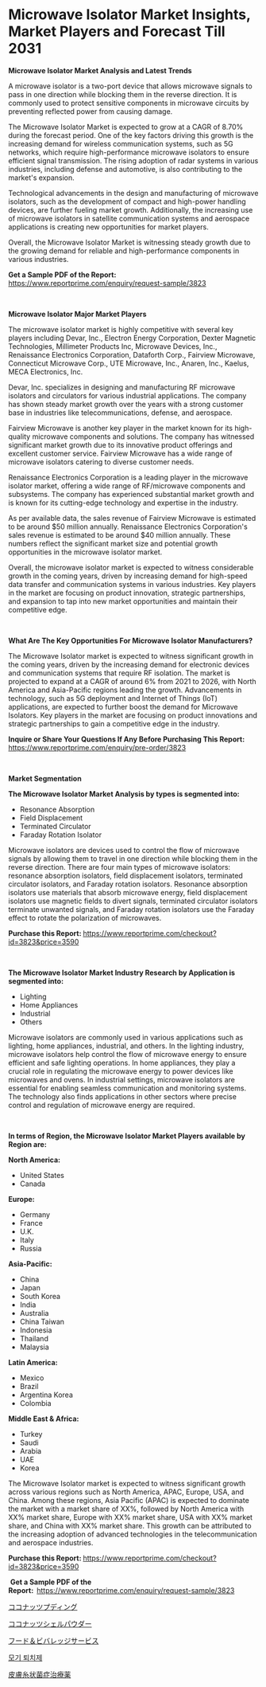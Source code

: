 <p><h1>Microwave Isolator Market Insights, Market Players and Forecast Till 2031</h1></p><p><strong>Microwave Isolator Market Analysis and Latest Trends</strong></p>
<p><p>A microwave isolator is a two-port device that allows microwave signals to pass in one direction while blocking them in the reverse direction. It is commonly used to protect sensitive components in microwave circuits by preventing reflected power from causing damage.</p><p>The Microwave Isolator Market is expected to grow at a CAGR of 8.70% during the forecast period. One of the key factors driving this growth is the increasing demand for wireless communication systems, such as 5G networks, which require high-performance microwave isolators to ensure efficient signal transmission. The rising adoption of radar systems in various industries, including defense and automotive, is also contributing to the market's expansion.</p><p>Technological advancements in the design and manufacturing of microwave isolators, such as the development of compact and high-power handling devices, are further fueling market growth. Additionally, the increasing use of microwave isolators in satellite communication systems and aerospace applications is creating new opportunities for market players.</p><p>Overall, the Microwave Isolator Market is witnessing steady growth due to the growing demand for reliable and high-performance components in various industries.</p></p>
<p><strong>Get a Sample PDF of the Report:&nbsp;</strong> <a href="https://www.reportprime.com/enquiry/request-sample/3823">https://www.reportprime.com/enquiry/request-sample/3823</a></p>
<p>&nbsp;</p>
<p><strong>Microwave Isolator Major Market Players</strong></p>
<p><p>The microwave isolator market is highly competitive with several key players including Devar, Inc., Electron Energy Corporation, Dexter Magnetic Technologies, Millimeter Products Inc, Microwave Devices, Inc., Renaissance Electronics Corporation, Dataforth Corp., Fairview Microwave, Connecticut Microwave Corp., UTE Microwave, Inc., Anaren, Inc., Kaelus, MECA Electronics, Inc.</p><p>Devar, Inc. specializes in designing and manufacturing RF microwave isolators and circulators for various industrial applications. The company has shown steady market growth over the years with a strong customer base in industries like telecommunications, defense, and aerospace.</p><p>Fairview Microwave is another key player in the market known for its high-quality microwave components and solutions. The company has witnessed significant market growth due to its innovative product offerings and excellent customer service. Fairview Microwave has a wide range of microwave isolators catering to diverse customer needs.</p><p>Renaissance Electronics Corporation is a leading player in the microwave isolator market, offering a wide range of RF/microwave components and subsystems. The company has experienced substantial market growth and is known for its cutting-edge technology and expertise in the industry.</p><p>As per available data, the sales revenue of Fairview Microwave is estimated to be around $50 million annually. Renaissance Electronics Corporation's sales revenue is estimated to be around $40 million annually. These numbers reflect the significant market size and potential growth opportunities in the microwave isolator market.</p><p>Overall, the microwave isolator market is expected to witness considerable growth in the coming years, driven by increasing demand for high-speed data transfer and communication systems in various industries. Key players in the market are focusing on product innovation, strategic partnerships, and expansion to tap into new market opportunities and maintain their competitive edge.</p></p>
<p>&nbsp;</p>
<p><strong>What Are The Key Opportunities For Microwave Isolator Manufacturers?</strong></p>
<p><p>The Microwave Isolator market is expected to witness significant growth in the coming years, driven by the increasing demand for electronic devices and communication systems that require RF isolation. The market is projected to expand at a CAGR of around 6% from 2021 to 2026, with North America and Asia-Pacific regions leading the growth. Advancements in technology, such as 5G deployment and Internet of Things (IoT) applications, are expected to further boost the demand for Microwave Isolators. Key players in the market are focusing on product innovations and strategic partnerships to gain a competitive edge in the industry.</p></p>
<p><strong>Inquire or Share Your Questions If Any Before Purchasing This Report:</strong> <a href="https://www.reportprime.com/enquiry/pre-order/3823">https://www.reportprime.com/enquiry/pre-order/3823</a></p>
<p>&nbsp;</p>
<p><strong>Market Segmentation</strong></p>
<p><strong>The Microwave Isolator Market Analysis by types is segmented into:</strong></p>
<p><ul><li>Resonance Absorption</li><li>Field Displacement</li><li>Terminated Circulator</li><li>Faraday Rotation Isolator</li></ul></p>
<p><p>Microwave isolators are devices used to control the flow of microwave signals by allowing them to travel in one direction while blocking them in the reverse direction. There are four main types of microwave isolators: resonance absorption isolators, field displacement isolators, terminated circulator isolators, and Faraday rotation isolators. Resonance absorption isolators use materials that absorb microwave energy, field displacement isolators use magnetic fields to divert signals, terminated circulator isolators terminate unwanted signals, and Faraday rotation isolators use the Faraday effect to rotate the polarization of microwaves.</p></p>
<p><strong>Purchase this Report:&nbsp;</strong><a href="https://www.reportprime.com/checkout?id=3823&price=3590">https://www.reportprime.com/checkout?id=3823&price=3590</a></p>
<p>&nbsp;</p>
<p><strong>The Microwave Isolator Market Industry Research by Application is segmented into:</strong></p>
<p><ul><li>Lighting</li><li>Home Appliances</li><li>Industrial</li><li>Others</li></ul></p>
<p><p>Microwave isolators are commonly used in various applications such as lighting, home appliances, industrial, and others. In the lighting industry, microwave isolators help control the flow of microwave energy to ensure efficient and safe lighting operations. In home appliances, they play a crucial role in regulating the microwave energy to power devices like microwaves and ovens. In industrial settings, microwave isolators are essential for enabling seamless communication and monitoring systems. The technology also finds applications in other sectors where precise control and regulation of microwave energy are required.</p></p>
<p>&nbsp;</p>
<p><strong>In terms of Region, the Microwave Isolator Market Players available by Region are:</strong></p>
<p>
    <p> <strong> North America: </strong>
        <ul>
            <li>United States</li>
            <li>Canada</li>
        </ul>
        </p> 
    <p> <strong> Europe: </strong>
        <ul>
            <li>Germany</li>
            <li>France</li>
            <li>U.K.</li>
            <li>Italy</li>
            <li>Russia</li>
        </ul>
        </p> 
    <p> <strong> Asia-Pacific: </strong>
        <ul>
            <li>China</li>
            <li>Japan</li>
            <li>South Korea</li>
            <li>India</li>
            <li>Australia</li>
            <li>China Taiwan</li>
            <li>Indonesia</li>
            <li>Thailand</li>
            <li>Malaysia</li>
        </ul>
        </p> 
    <p> <strong> Latin America: </strong>
        <ul>
            <li>Mexico</li>
            <li>Brazil</li>
            <li>Argentina Korea</li>
            <li>Colombia</li>
        </ul>
        </p> 
    <p> <strong> Middle East & Africa: </strong>
        <ul>
            <li>Turkey</li>
            <li>Saudi</li>
            <li>Arabia</li>
            <li>UAE</li>
            <li>Korea</li>
        </ul>
    </p>
    </p>
<p><p>The Microwave Isolator market is expected to witness significant growth across various regions such as North America, APAC, Europe, USA, and China. Among these regions, Asia Pacific (APAC) is expected to dominate the market with a market share of XX%, followed by North America with XX% market share, Europe with XX% market share, USA with XX% market share, and China with XX% market share. This growth can be attributed to the increasing adoption of advanced technologies in the telecommunication and aerospace industries.</p></p>
<p><strong>Purchase this Report: </strong><a href="https://www.reportprime.com/checkout?id=3823&price=3590">https://www.reportprime.com/checkout?id=3823&price=3590</a></p>
<p>&nbsp;<strong>Get a Sample PDF of the Report:&nbsp;&nbsp;</strong><a href="https://www.reportprime.com/enquiry/request-sample/3823">https://www.reportprime.com/enquiry/request-sample/3823</a></p>
<p><strong></strong></p>
<p><p><a href="https://github.com/laurenreichert/Market-Research-Report-List-1/blob/main/522011314708.md">ココナッツプディング</a></p><p><a href="https://github.com/RodHoppe07/Market-Research-Report-List-1/blob/main/791558614709.md">ココナッツシェルパウダー</a></p><p><a href="https://medium.com/@jimmieraun892023/%E9%A3%B2%E9%A3%9F%E3%82%B5%E3%83%BC%E3%83%93%E3%82%B9%E3%81%AE%E5%B8%82%E5%A0%B4%E5%88%86%E6%9E%90-cagr-%E5%B8%82%E5%A0%B4%E3%82%BB%E3%82%B0%E3%83%A1%E3%83%B3%E3%83%86%E3%83%BC%E3%82%B7%E3%83%A7%E3%83%B3-%E3%82%B0%E3%83%AD%E3%83%BC%E3%83%90%E3%83%AB%E7%94%A3%E6%A5%AD%E6%A6%82%E8%A6%81-aecddb6240fa">フード＆ビバレッジサービス</a></p><p><a href="https://medium.com/@garyauer906782023/%EB%AA%A8%EA%B8%B0-%EB%B0%A9%EC%B6%A9%EC%A0%9C-%EC%8B%9C%EC%9E%A5-%EB%B6%84%EC%84%9D-%EA%B8%80%EB%A1%9C%EB%B2%8C-%EC%82%B0%EC%97%85-%EC%A0%84%EB%A7%9D-%EB%B0%8F-%EC%98%88%EC%B8%A1-2024%EB%85%84%EB%B6%80%ED%84%B0-2031%EB%85%84%EA%B9%8C%EC%A7%80-4ad2bb8aa83c">모기 퇴치제</a></p><p><a href="https://medium.com/@roachbrenda/%E7%99%BD%E7%99%AC%E7%97%87%E6%B2%BB%E7%99%82%E8%96%AC%E3%81%AE%E5%B8%82%E5%A0%B4%E3%82%B7%E3%82%A7%E3%82%A2%E3%81%AE%E9%80%B2%E5%8C%96%E3%81%A8%E5%B8%82%E5%A0%B4%E6%88%90%E9%95%B7%E3%83%88%E3%83%AC%E3%83%B3%E3%83%892024%E5%B9%B4-2031%E5%B9%B4-a4aa4337193b">皮膚糸状菌症治療薬</a></p></p>